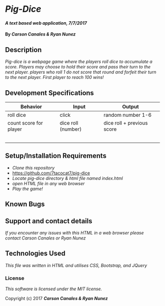 # _Pig-Dice_

#### _A text based web application, 7/7/2017_

#### By _**Carson Canales & Ryan Nunez**_

## Description

_Pig-dice is a  webpage game where the players roll dice to accumulate a score. Players may choose to hold their score and pass their turn to the next player. players who roll 1 do not score that round and forfeit their turn to the next player. First player to reach 100 wins!_

## Development Specifications


| Behavior      | Input         | Output        |
| ------------- | ------------- | ------------- |
|roll dice |        click        |       random number 1-6        |
|count score for player|dice roll (number) |   dice roll + previous score    |
|               |               |               |
|               |               |               |
|               |               |               |
|               |               |               |
|               |               |               |
## Setup/Installation Requirements

* _Clone this repository_
* https://github.com/7tacocat7/pig-dice
* _Locate pig-dice directory & html file named index.html_
* _open HTML file in any web browser_
* _Play the game!_


## Known Bugs



## Support and contact details

_If you encounter any issues with this HTML in a web browser please contact Carson Canales or Ryan Nunez_

## Technologies Used

_This file was written in HTML and utilises CSS, Bootstrap, and JQuery_

### License

*This software is licensed under the MIT license.*

Copyright (c) 2017 **_Carson Canales & Ryan Nunez_**
